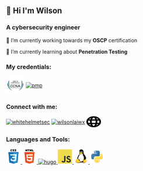 <h2 align="left">👋 Hi I'm Wilson</h2>
<h3 align="left">A cybersecurity engineer</h3>

🔭 I’m currently working towards my **OSCP** certification

🌱 I’m currently learning about **Penetration Testing**

<h3 align="left">My credentials:</h3>
<p align="left">
<a href="https://www.credly.com/badges/15de7f43-3b17-4ed9-85f8-cde9ec090c69/public_url" target="blank"><img align="center" src="https://raw.githubusercontent.com/whitehelmetsec/whitehelmetsec/main/assets/ccna_600.png" alt="ccna" height="50" width="50" /></a>
  <a href="https://www.credly.com/badges/b0e8ad6e-113c-4201-a198-b030117eec56/public_url" target="blank"><img align="center" src="https://raw.githubusercontent.com/wilsonlaiwx/wilsonlaiwx/main/assets/pmp-600px.png" alt="pmp" height="50" width="50" /></a>
</p>

<h3 align="left">Connect with me:</h3>
<p align="left">
<a href="https://twitter.com/whitehelmetdev" target="blank"><img align="center" src="https://raw.githubusercontent.com/rahuldkjain/github-profile-readme-generator/master/src/images/icons/Social/twitter.svg" alt="whitehelmetsec" height="30" width="40" /></a>
<a href="https://linkedin.com/in/wilsonlaiwx" target="blank"><img align="center" src="https://raw.githubusercontent.com/rahuldkjain/github-profile-readme-generator/master/src/images/icons/Social/linked-in-alt.svg" alt="wilsonlaiwx" height="30" width="40" /></a>
<a href="https://wilsonlai.com" target="blank"><img align="center" src="https://raw.githubusercontent.com/whitehelmetsec/whitehelmetsec/a175bf542605ef94907b25aad1f4e42912578a70/assets/website-ui-web-svgrepo-com.svg" alt="personal_site" height="30" width="40" /></a>
</p>

<h3 align="left">Languages and Tools:</h3>
<p align="left"> <a href="https://www.w3schools.com/css/" target="_blank" rel="noreferrer"> <img src="https://raw.githubusercontent.com/devicons/devicon/master/icons/css3/css3-original-wordmark.svg" alt="css3" width="40" height="40"/> </a> <a href="https://www.w3.org/html/" target="_blank" rel="noreferrer"> <img src="https://raw.githubusercontent.com/devicons/devicon/master/icons/html5/html5-original-wordmark.svg" alt="html5" width="40" height="40"/> </a> <a href="https://gohugo.io/" target="_blank" rel="noreferrer"> <img src="https://api.iconify.design/logos-hugo.svg" alt="hugo" width="40" height="40"/> </a> <a href="https://developer.mozilla.org/en-US/docs/Web/JavaScript" target="_blank" rel="noreferrer"> <img src="https://raw.githubusercontent.com/devicons/devicon/master/icons/javascript/javascript-original.svg" alt="javascript" width="40" height="40"/> </a> <a href="https://www.linux.org/" target="_blank" rel="noreferrer"> <img src="https://raw.githubusercontent.com/devicons/devicon/master/icons/linux/linux-original.svg" alt="linux" width="40" height="40"/> </a> <a href="https://www.python.org" target="_blank" rel="noreferrer"> <img src="https://raw.githubusercontent.com/devicons/devicon/master/icons/python/python-original.svg" alt="python" width="40" height="40"/> </a> </p>
